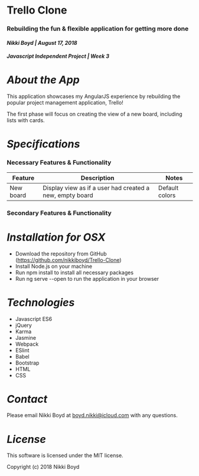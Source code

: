 # Trello Clone
### Rebuilding the fun & flexible application for getting more done
#### _Nikki Boyd | August 17, 2018_
#### _Javascript Independent Project | Week 3_


# _About the App_
This application showcases my AngularJS experience by rebuilding the popular project management application, Trello!

The first phase will focus on creating the view of a new board, including lists with cards.

# _Specifications_

### Necessary Features & Functionality
| Feature | Description | Notes |
|--|--|--|
| New board | Display view as if a user had created a new, empty board | Default colors |

### Secondary Features & Functionality

# _Installation for OSX_
- Download the repository from GitHub (https://github.com/nikkiboyd/Trello-Clone)
- Install Node.js on your machine
- Run npm install to install all necessary packages
- Run ng serve --open to run the application in your browser

# _Technologies_
- Javascript ES6
- jQuery
- Karma
- Jasmine
- Webpack
- ESlint
- Babel
- Bootstrap
- HTML
- CSS

# _Contact_
Please email Nikki Boyd at boyd.nikki@icloud.com with any questions.

# _License_
This software is licensed under the MIT license.

Copyright (c) 2018 Nikki Boyd
